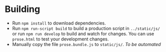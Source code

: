 # Building

* Run `npm install` to download dependencies.
* Run `npm run-script build` to build a production script in `../static/js/` or run
`npm run develop` to build and watch for changes. You can use `prose.html`
to test your development changes.
* Manually copy the file `prose.bundle.js` to `static/js/`. _To be automated_

